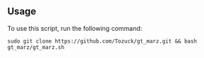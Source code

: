 ## Usage

To use this script, run the following command:

```
sudo git clone https://github.com/Tozuck/gt_marz.git && bash gt_marz/gt_marz.sh
```
